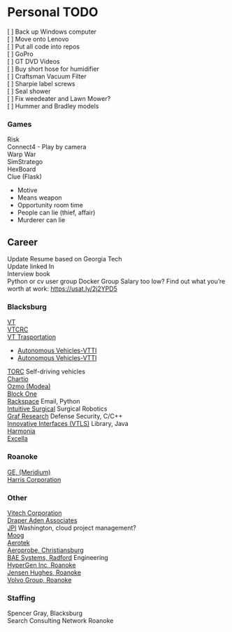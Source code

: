 # Personal TODO
[ ] Back up Windows computer  
[ ] Move onto Lenovo  
[ ] Put all code into repos  
[ ] GoPro  
[ ] GT DVD Videos  
[ ] Buy short hose for humidifier  
[ ] Craftsman Vacuum Filter  
[ ] Sharpie label screws  
[ ] Seal shower  
[ ] Fix weedeater and Lawn Mower?  
[ ] Hummer and Bradley models  

### Games  
Risk  
Connect4 - Play by camera  
Warp War  
SimStratego  
HexBoard  
Clue (Flask)  
- Motive  
- Means weapon  
- Opportunity room time  
- People can lie (thief, affair)  
- Murderer can lie  



## Career  
Update Resume based on Georgia Tech  
Update linked In  
Interview book  
Python or cv user group
Docker Group
Salary too low? Find out what you’re worth at work: https://usat.ly/2j2YPD5  

### Blacksburg
[VT](https://listings.jobs.vt.edu/postings/search?utf8=%E2%9C%93&query=&query_v0_posted_at_date=&975=&976%5B%5D=1&2266%5B%5D=1&2684=&commit=Search)  
[VTCRC](http://www.vtcrc.com/careers/)  
[VT Trasportation](https://www.vtti.vt.edu/about/employment-opportunities.php)  
 - [Autonomous Vehicles-VTTI](https://listings.jobs.vt.edu/postings/90934)  
 - [Autonomous Vehicles-VTTI](https://listings.jobs.vt.edu/postings/90935)  

[TORC](https://torc.ai/careers/) Self-driving vehicles  
[Chartio](https://jobs.lever.co/chartio/?location=Blacksburg%2C%20VA)  
[Ozmo (Modea)](https://ozmoapp.com/careers)  
[Block One](https://block.one/careers/jobs/)  
[Rackspace](https://jobs.jobvite.com/rackspace/search?c=&r=&l=US-VA-Blacksburg&q=) Email, Python  
[Intuitive Surgical](https://careers.intuitivesurgical.com/jobs?page=1&location=Blacksburg,%20VA&woe=7&stretch=50&stretchUnit=MILES) Surgical Robotics  
[Graf Research](http://www.grafresearch.com/employment-index/#55841ca5e4b03f3e68313268) Defense Security, C/C++  
[Innovative Interfaces (VTLS)](https://www.iii.com/our-company/careers/) Library, Java  
[Harmonia](https://www.harmonia.com/careers/job-openings/)  
[Excella](https://careers-excella.icims.com/jobs/search?mode=redo&pr=0&schemaId=%24T%7BJob%7D.%24T%7BJobLocation%7D.%24F%7BCountryStateCity%7D&o=A)  

### Roanoke
[GE, (Meridium)](https://talent.gecareers.com/digital/careers)  
[Harris Corporation](https://harrisrccorp.peoplefluent.com/res_joblist.html)  

### Other
[Vitech Corporation](http://www.vitechcorp.com/about/careers.shtml)  
[Draper Aden Associates](https://www.daa.com/careers/)  
[JPI](https://jpidev.com/careers) Washington, cloud project management?  
[Moog](http://www.moog.com/careers/find-our-jobs/non-moog-employees.html)  
[Aerotek](https://www.aerotek.com/jobs/results?page=4&location=Blacksburg,%20VA)  
[Aeroprobe, Christiansburg](https://www.aeroprobe.com/working-at-aeroprobe/)  
[BAE Systems, Radford]() Engineering  
[HyperGen Inc, Roanoke]()  
[Jensen Hughes, Roanoke]()  
[Volvo Group, Roanoke]()  

### Staffing
Spencer Gray, Blacksburg  
Search Consulting Network Roanoke  
